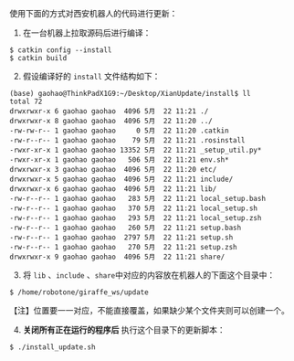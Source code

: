 
使用下面的方式对西安机器人的代码进行更新：

1. 在一台机器上拉取源码后进行编译：
```shell
$ catkin config --install
$ catkin build
```

2. 假设编译好的 `install` 文件结构如下：
```shell
(base) gaohao@ThinkPadX1G9:~/Desktop/XianUpdate/install$ ll
total 72
drwxrwxr-x 6 gaohao gaohao  4096 5月  22 11:21 ./
drwxrwxr-x 8 gaohao gaohao  4096 5月  22 11:20 ../
-rw-rw-r-- 1 gaohao gaohao     0 5月  22 11:20 .catkin
-rw-r--r-- 1 gaohao gaohao    79 5月  22 11:21 .rosinstall
-rwxr-xr-x 1 gaohao gaohao 13352 5月  22 11:21 _setup_util.py*
-rwxr-xr-x 1 gaohao gaohao   506 5月  22 11:21 env.sh*
drwxrwxr-x 3 gaohao gaohao  4096 5月  22 11:20 etc/
drwxrwxr-x 5 gaohao gaohao  4096 5月  22 11:21 include/
drwxrwxr-x 6 gaohao gaohao  4096 5月  22 11:21 lib/
-rw-r--r-- 1 gaohao gaohao   283 5月  22 11:21 local_setup.bash
-rw-r--r-- 1 gaohao gaohao   370 5月  22 11:21 local_setup.sh
-rw-r--r-- 1 gaohao gaohao   293 5月  22 11:21 local_setup.zsh
-rw-r--r-- 1 gaohao gaohao   260 5月  22 11:21 setup.bash
-rw-r--r-- 1 gaohao gaohao  2797 5月  22 11:21 setup.sh
-rw-r--r-- 1 gaohao gaohao   270 5月  22 11:21 setup.zsh
drwxrwxr-x 9 gaohao gaohao  4096 5月  22 11:21 share/
```

3. 将 `lib` 、`include` 、`share`中对应的内容放在机器人的下面这个目录中：
```shell
$ /home/robotone/giraffe_ws/update
```
【注】位置要一一对应，不能直接覆盖，如果缺少某个文件夹则可以创建一个。

4. **关闭所有正在运行的程序后** 执行这个目录下的更新脚本：
```shell
$ ./install_update.sh
```

